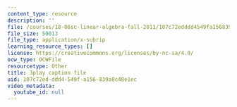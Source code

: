 ```yaml
---
content_type: resource
description: ''
file: /courses/18-06sc-linear-algebra-fall-2011/107c72edddd4549fa156839a8c48e1ec_FX4C-JpTFgY.vtt
file_size: 50013
file_type: application/x-subrip
learning_resource_types: []
license: https://creativecommons.org/licenses/by-nc-sa/4.0/
ocw_type: OCWFile
resourcetype: Other
title: 3play caption file
uid: 107c72ed-ddd4-549f-a156-839a8c48e1ec
video_metadata:
  youtube_id: null
---
```

